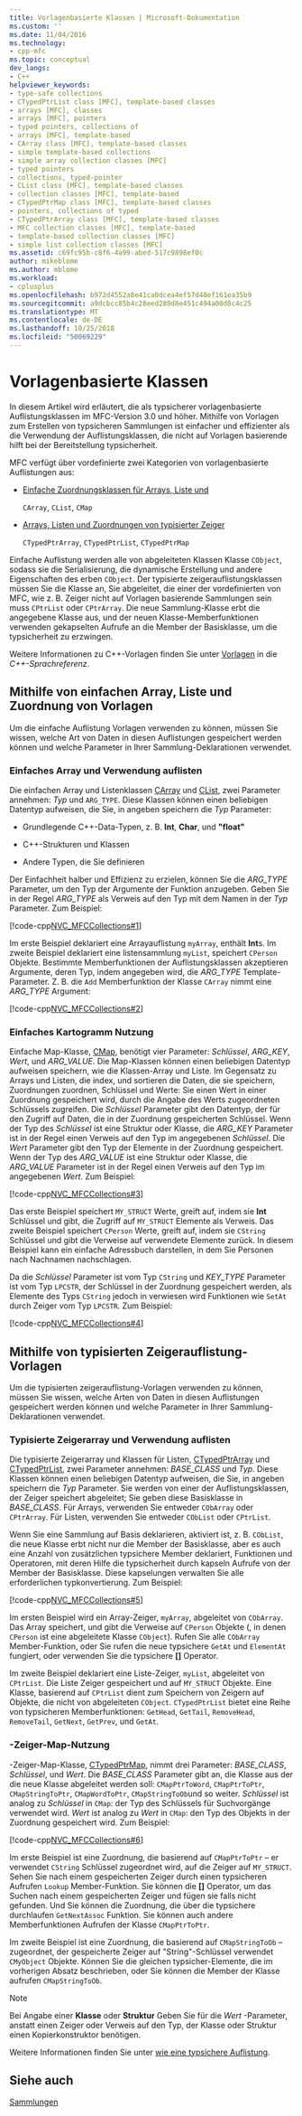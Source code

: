 ```yaml
---
title: Vorlagenbasierte Klassen | Microsoft-Dokumentation
ms.custom: ''
ms.date: 11/04/2016
ms.technology:
- cpp-mfc
ms.topic: conceptual
dev_langs:
- C++
helpviewer_keywords:
- type-safe collections
- CTypedPtrList class [MFC], template-based classes
- arrays [MFC], classes
- arrays [MFC], pointers
- typed pointers, collections of
- arrays [MFC], template-based
- CArray class [MFC], template-based classes
- simple template-based collections
- simple array collection classes [MFC]
- typed pointers
- collections, typed-pointer
- CList class [MFC], template-based classes
- collection classes [MFC], template-based
- CTypedPtrMap class [MFC], template-based classes
- pointers, collections of typed
- CTypedPtrArray class [MFC], template-based classes
- MFC collection classes [MFC], template-based
- template-based collection classes [MFC]
- simple list collection classes [MFC]
ms.assetid: c69fc95b-c8f6-4a99-abed-517c9898ef0c
author: mikeblome
ms.author: mblome
ms.workload:
- cplusplus
ms.openlocfilehash: b972d4552a8e41ca0dcea4ef57d48ef161ea35b9
ms.sourcegitcommit: a9dcbcc85b4c28eed280d8e451c494a00d8c4c25
ms.translationtype: MT
ms.contentlocale: de-DE
ms.lasthandoff: 10/25/2018
ms.locfileid: "50069229"
---
```

# <a name="template-based-classes"></a>Vorlagenbasierte Klassen

In diesem Artikel wird erläutert, die als typsicherer vorlagenbasierte Auflistungsklassen im MFC-Version 3.0 und höher. Mithilfe von Vorlagen zum Erstellen von typsicheren Sammlungen ist einfacher und effizienter als die Verwendung der Auflistungsklassen, die nicht auf Vorlagen basierende hilft bei der Bereitstellung typsicherheit.

MFC verfügt über vordefinierte zwei Kategorien von vorlagenbasierte Auflistungen aus:

- [Einfache Zuordnungsklassen für Arrays, Liste und](#_core_using_simple_array.2c_.list.2c_.and_map_templates)

   `CArray`, `CList`, `CMap`

- [Arrays, Listen und Zuordnungen von typisierter Zeiger](#_core_using_typed.2d.pointer_collection_templates)

   `CTypedPtrArray`, `CTypedPtrList`, `CTypedPtrMap`

Einfache Auflistung werden alle von abgeleiteten Klassen Klasse `CObject`, sodass sie die Serialisierung, die dynamische Erstellung und andere Eigenschaften des erben `CObject`. Der typisierte zeigerauflistungsklassen müssen Sie die Klasse an, Sie abgeleitet, die einer der vordefinierten von MFC, wie z. B. Zeiger nicht auf Vorlagen basierende Sammlungen sein muss `CPtrList` oder `CPtrArray`. Die neue Sammlung-Klasse erbt die angegebene Klasse aus, und der neuen Klasse-Memberfunktionen verwenden gekapselten Aufrufe an die Member der Basisklasse, um die typsicherheit zu erzwingen.

Weitere Informationen zu C++-Vorlagen finden Sie unter [Vorlagen](../cpp/templates-cpp.md) in die *C++-Sprachreferenz*.

##  <a name="_core_using_simple_array.2c_.list.2c_.and_map_templates"></a> Mithilfe von einfachen Array, Liste und Zuordnung von Vorlagen

Um die einfache Auflistung Vorlagen verwenden zu können, müssen Sie wissen, welche Art von Daten in diesen Auflistungen gespeichert werden können und welche Parameter in Ihrer Sammlung-Deklarationen verwendet.

###  <a name="_core_simple_array_and_list_usage"></a> Einfaches Array und Verwendung auflisten

Die einfachen Array und Listenklassen [CArray](../mfc/reference/carray-class.md) und [CList](../mfc/reference/clist-class.md), zwei Parameter annehmen: *Typ* und `ARG_TYPE`. Diese Klassen können einen beliebigen Datentyp aufweisen, die Sie, in angeben speichern die *Typ* Parameter:

- Grundlegende C++-Data-Typen, z. B. **Int**, **Char**, und **"float"**

- C++-Strukturen und Klassen

- Andere Typen, die Sie definieren

Der Einfachheit halber und Effizienz zu erzielen, können Sie die *ARG_TYPE* Parameter, um den Typ der Argumente der Funktion anzugeben. Geben Sie in der Regel *ARG_TYPE* als Verweis auf den Typ mit dem Namen in der *Typ* Parameter. Zum Beispiel:

[!code-cpp[NVC_MFCCollections#1](../mfc/codesnippet/cpp/template-based-classes_1.cpp)]

Im erste Beispiel deklariert eine Arrayauflistung `myArray`, enthält **Int**s. Im zweite Beispiel deklariert eine listensammlung `myList`, speichert `CPerson` Objekte. Bestimmte Memberfunktionen der Auflistungsklassen akzeptieren Argumente, deren Typ, indem angegeben wird, die *ARG_TYPE* Template-Parameter. Z. B. die `Add` Memberfunktion der Klasse `CArray` nimmt eine *ARG_TYPE* Argument:

[!code-cpp[NVC_MFCCollections#2](../mfc/codesnippet/cpp/template-based-classes_2.cpp)]

###  <a name="_core_simple_map_usage"></a> Einfaches Kartogramm Nutzung

Einfache Map-Klasse, [CMap](../mfc/reference/cmap-class.md), benötigt vier Parameter: *Schlüssel*, *ARG_KEY*, *Wert*, und *ARG_VALUE*. Die Map-Klassen können einen beliebigen Datentyp aufweisen speichern, wie die Klassen-Array und Liste. Im Gegensatz zu Arrays und Listen, die index, und sortieren die Daten, die sie speichern, Zuordnungen zuordnen, Schlüssel und Werte: Sie einen Wert in einer Zuordnung gespeichert wird, durch die Angabe des Werts zugeordneten Schlüssels zugreifen. Die *Schlüssel* Parameter gibt den Datentyp, der für den Zugriff auf Daten, die in der Zuordnung gespeicherten Schlüssel. Wenn der Typ des *Schlüssel* ist eine Struktur oder Klasse, die *ARG_KEY* Parameter ist in der Regel einen Verweis auf den Typ im angegebenen *Schlüssel*. Die *Wert* Parameter gibt den Typ der Elemente in der Zuordnung gespeichert. Wenn der Typ des *ARG_VALUE* ist eine Struktur oder Klasse, die *ARG_VALUE* Parameter ist in der Regel einen Verweis auf den Typ im angegebenen *Wert*. Zum Beispiel:

[!code-cpp[NVC_MFCCollections#3](../mfc/codesnippet/cpp/template-based-classes_3.cpp)]

Das erste Beispiel speichert `MY_STRUCT` Werte, greift auf, indem sie **Int** Schlüssel und gibt, die Zugriff auf `MY_STRUCT` Elemente als Verweis. Das zweite Beispiel speichert `CPerson` Werte, greift auf, indem sie `CString` Schlüssel und gibt die Verweise auf verwendete Elemente zurück. In diesem Beispiel kann ein einfache Adressbuch darstellen, in dem Sie Personen nach Nachnamen nachschlagen.

Da die *Schlüssel* Parameter ist vom Typ `CString` und *KEY_TYPE* Parameter ist vom Typ `LPCSTR`, der Schlüssel in der Zuordnung gespeichert werden, als Elemente des Typs `CString` jedoch in verwiesen wird Funktionen wie `SetAt` durch Zeiger vom Typ `LPCSTR`. Zum Beispiel:

[!code-cpp[NVC_MFCCollections#4](../mfc/codesnippet/cpp/template-based-classes_4.cpp)]

##  <a name="_core_using_typed.2d.pointer_collection_templates"></a> Mithilfe von typisierten Zeigerauflistung-Vorlagen

Um die typisierten zeigerauflistung-Vorlagen verwenden zu können, müssen Sie wissen, welche Arten von Daten in diesen Auflistungen gespeichert werden können und welche Parameter in Ihrer Sammlung-Deklarationen verwendet.

###  <a name="_core_typed.2d.pointer_array_and_list_usage"></a> Typisierte Zeigerarray und Verwendung auflisten

Die typisierte Zeigerarray und Klassen für Listen, [CTypedPtrArray](../mfc/reference/ctypedptrarray-class.md) und [CTypedPtrList](../mfc/reference/ctypedptrlist-class.md), zwei Parameter annehmen: *BASE_CLASS* und *Typ*. Diese Klassen können einen beliebigen Datentyp aufweisen, die Sie, in angeben speichern die *Typ* Parameter. Sie werden von einer der Auflistungsklassen, der Zeiger speichert abgeleitet; Sie geben diese Basisklasse in *BASE_CLASS*. Für Arrays, verwenden Sie entweder `CObArray` oder `CPtrArray`. Für Listen, verwenden Sie entweder `CObList` oder `CPtrList`.

Wenn Sie eine Sammlung auf Basis deklarieren, aktiviert ist, z. B. `CObList`, die neue Klasse erbt nicht nur die Member der Basisklasse, aber es auch eine Anzahl von zusätzlichen typsichere Member deklariert, Funktionen und Operatoren, mit deren Hilfe die typsicherheit durch kapseln Aufrufe von der Member der Basisklasse. Diese kapselungen verwalten Sie alle erforderlichen typkonvertierung. Zum Beispiel:

[!code-cpp[NVC_MFCCollections#5](../mfc/codesnippet/cpp/template-based-classes_5.cpp)]

Im ersten Beispiel wird ein Array-Zeiger, `myArray`, abgeleitet von `CObArray`. Das Array speichert, und gibt die Verweise auf `CPerson` Objekte (, in denen `CPerson` ist eine abgeleitete Klasse `CObject`). Rufen Sie alle `CObArray` Member-Funktion, oder Sie rufen die neue typsichere `GetAt` und `ElementAt` fungiert, oder verwenden Sie die typsichere **[]** Operator.

Im zweite Beispiel deklariert eine Liste-Zeiger, `myList`, abgeleitet von `CPtrList`. Die Liste Zeiger gespeichert und auf `MY_STRUCT` Objekte. Eine Klasse, basierend auf `CPtrList` dient zum Speichern von Zeigern auf Objekte, die nicht von abgeleiteten `CObject`. `CTypedPtrList` bietet eine Reihe von typsicheren Memberfunktionen: `GetHead`, `GetTail`, `RemoveHead`, `RemoveTail`, `GetNext`, `GetPrev`, und `GetAt`.

###  <a name="_core_typed.2d.pointer_map_usage"></a> -Zeiger-Map-Nutzung

-Zeiger-Map-Klasse, [CTypedPtrMap](../mfc/reference/ctypedptrmap-class.md), nimmt drei Parameter: *BASE_CLASS*, *Schlüssel*, und *Wert*. Die *BASE_CLASS* Parameter gibt an, die Klasse aus der die neue Klasse abgeleitet werden soll: `CMapPtrToWord`, `CMapPtrToPtr`, `CMapStringToPtr`, `CMapWordToPtr`, `CMapStringToOb`und so weiter. *Schlüssel* ist analog zu *Schlüssel* in `CMap`: der Typ des Schlüssels für Suchvorgänge verwendet wird. *Wert* ist analog zu *Wert* in `CMap`: den Typ des Objekts in der Zuordnung gespeichert wird. Zum Beispiel:

[!code-cpp[NVC_MFCCollections#6](../mfc/codesnippet/cpp/template-based-classes_6.cpp)]

Im erste Beispiel ist eine Zuordnung, die basierend auf `CMapPtrToPtr` – er verwendet `CString` Schlüssel zugeordnet wird, auf die Zeiger auf `MY_STRUCT`. Sehen Sie nach einem gespeicherten Zeiger durch einen typsicheren Aufrufen `Lookup` Member-Funktion. Sie können die **[]** Operator, um das Suchen nach einem gespeicherten Zeiger und fügen sie falls nicht gefunden. Und Sie können die Zuordnung, die über die typsichere durchlaufen `GetNextAssoc` Funktion. Sie können auch andere Memberfunktionen Aufrufen der Klasse `CMapPtrToPtr`.

Im zweite Beispiel ist eine Zuordnung, die basierend auf `CMapStringToOb` – zugeordnet, der gespeicherte Zeiger auf "String"-Schlüssel verwendet `CMyObject` Objekte. Können Sie die gleichen typsicher-Elemente, die im vorherigen Absatz beschrieben, oder Sie können die Member der Klasse aufrufen `CMapStringToOb`.

> [!NOTE]
>  Bei Angabe einer **Klasse** oder **Struktur** Geben Sie für die *Wert* -Parameter, anstatt einen Zeiger oder Verweis auf den Typ, der Klasse oder Struktur einen Kopierkonstruktor benötigen.

Weitere Informationen finden Sie unter [wie eine typsichere Auflistung](../mfc/how-to-make-a-type-safe-collection.md).

## <a name="see-also"></a>Siehe auch

[Sammlungen](../mfc/collections.md)

